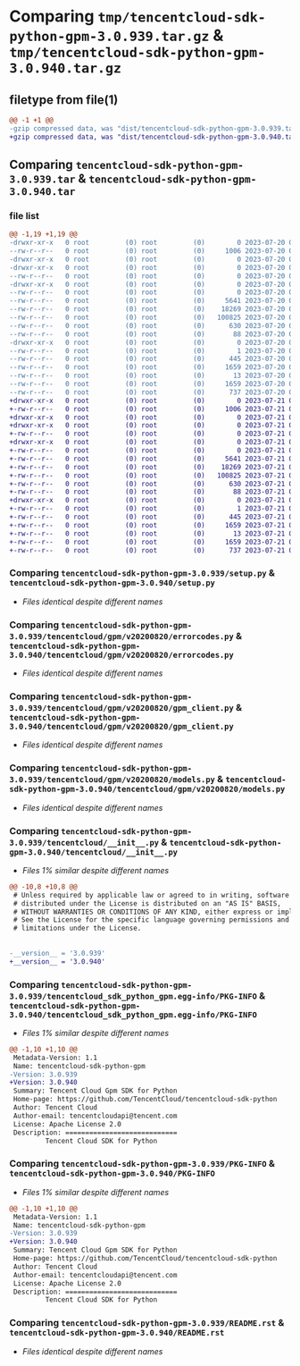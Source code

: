 # Comparing `tmp/tencentcloud-sdk-python-gpm-3.0.939.tar.gz` & `tmp/tencentcloud-sdk-python-gpm-3.0.940.tar.gz`

## filetype from file(1)

```diff
@@ -1 +1 @@
-gzip compressed data, was "dist/tencentcloud-sdk-python-gpm-3.0.939.tar", last modified: Thu Jul 20 00:24:50 2023, max compression
+gzip compressed data, was "dist/tencentcloud-sdk-python-gpm-3.0.940.tar", last modified: Fri Jul 21 00:31:53 2023, max compression
```

## Comparing `tencentcloud-sdk-python-gpm-3.0.939.tar` & `tencentcloud-sdk-python-gpm-3.0.940.tar`

### file list

```diff
@@ -1,19 +1,19 @@
-drwxr-xr-x   0 root         (0) root         (0)        0 2023-07-20 00:24:50.000000 tencentcloud-sdk-python-gpm-3.0.939/
--rw-r--r--   0 root         (0) root         (0)     1006 2023-07-20 00:24:50.000000 tencentcloud-sdk-python-gpm-3.0.939/setup.py
-drwxr-xr-x   0 root         (0) root         (0)        0 2023-07-20 00:24:50.000000 tencentcloud-sdk-python-gpm-3.0.939/tencentcloud/
-drwxr-xr-x   0 root         (0) root         (0)        0 2023-07-20 00:24:50.000000 tencentcloud-sdk-python-gpm-3.0.939/tencentcloud/gpm/
--rw-r--r--   0 root         (0) root         (0)        0 2023-07-20 00:24:50.000000 tencentcloud-sdk-python-gpm-3.0.939/tencentcloud/gpm/__init__.py
-drwxr-xr-x   0 root         (0) root         (0)        0 2023-07-20 00:24:50.000000 tencentcloud-sdk-python-gpm-3.0.939/tencentcloud/gpm/v20200820/
--rw-r--r--   0 root         (0) root         (0)        0 2023-07-20 00:24:50.000000 tencentcloud-sdk-python-gpm-3.0.939/tencentcloud/gpm/v20200820/__init__.py
--rw-r--r--   0 root         (0) root         (0)     5641 2023-07-20 00:24:50.000000 tencentcloud-sdk-python-gpm-3.0.939/tencentcloud/gpm/v20200820/errorcodes.py
--rw-r--r--   0 root         (0) root         (0)    18269 2023-07-20 00:24:50.000000 tencentcloud-sdk-python-gpm-3.0.939/tencentcloud/gpm/v20200820/gpm_client.py
--rw-r--r--   0 root         (0) root         (0)   100825 2023-07-20 00:24:50.000000 tencentcloud-sdk-python-gpm-3.0.939/tencentcloud/gpm/v20200820/models.py
--rw-r--r--   0 root         (0) root         (0)      630 2023-07-20 00:24:50.000000 tencentcloud-sdk-python-gpm-3.0.939/tencentcloud/__init__.py
--rw-r--r--   0 root         (0) root         (0)       88 2023-07-20 00:24:50.000000 tencentcloud-sdk-python-gpm-3.0.939/setup.cfg
-drwxr-xr-x   0 root         (0) root         (0)        0 2023-07-20 00:24:50.000000 tencentcloud-sdk-python-gpm-3.0.939/tencentcloud_sdk_python_gpm.egg-info/
--rw-r--r--   0 root         (0) root         (0)        1 2023-07-20 00:24:50.000000 tencentcloud-sdk-python-gpm-3.0.939/tencentcloud_sdk_python_gpm.egg-info/dependency_links.txt
--rw-r--r--   0 root         (0) root         (0)      445 2023-07-20 00:24:50.000000 tencentcloud-sdk-python-gpm-3.0.939/tencentcloud_sdk_python_gpm.egg-info/SOURCES.txt
--rw-r--r--   0 root         (0) root         (0)     1659 2023-07-20 00:24:50.000000 tencentcloud-sdk-python-gpm-3.0.939/tencentcloud_sdk_python_gpm.egg-info/PKG-INFO
--rw-r--r--   0 root         (0) root         (0)       13 2023-07-20 00:24:50.000000 tencentcloud-sdk-python-gpm-3.0.939/tencentcloud_sdk_python_gpm.egg-info/top_level.txt
--rw-r--r--   0 root         (0) root         (0)     1659 2023-07-20 00:24:50.000000 tencentcloud-sdk-python-gpm-3.0.939/PKG-INFO
--rw-r--r--   0 root         (0) root         (0)      737 2023-07-20 00:24:50.000000 tencentcloud-sdk-python-gpm-3.0.939/README.rst
+drwxr-xr-x   0 root         (0) root         (0)        0 2023-07-21 00:31:53.000000 tencentcloud-sdk-python-gpm-3.0.940/
+-rw-r--r--   0 root         (0) root         (0)     1006 2023-07-21 00:31:53.000000 tencentcloud-sdk-python-gpm-3.0.940/setup.py
+drwxr-xr-x   0 root         (0) root         (0)        0 2023-07-21 00:31:53.000000 tencentcloud-sdk-python-gpm-3.0.940/tencentcloud/
+drwxr-xr-x   0 root         (0) root         (0)        0 2023-07-21 00:31:53.000000 tencentcloud-sdk-python-gpm-3.0.940/tencentcloud/gpm/
+-rw-r--r--   0 root         (0) root         (0)        0 2023-07-21 00:31:53.000000 tencentcloud-sdk-python-gpm-3.0.940/tencentcloud/gpm/__init__.py
+drwxr-xr-x   0 root         (0) root         (0)        0 2023-07-21 00:31:53.000000 tencentcloud-sdk-python-gpm-3.0.940/tencentcloud/gpm/v20200820/
+-rw-r--r--   0 root         (0) root         (0)        0 2023-07-21 00:31:53.000000 tencentcloud-sdk-python-gpm-3.0.940/tencentcloud/gpm/v20200820/__init__.py
+-rw-r--r--   0 root         (0) root         (0)     5641 2023-07-21 00:31:53.000000 tencentcloud-sdk-python-gpm-3.0.940/tencentcloud/gpm/v20200820/errorcodes.py
+-rw-r--r--   0 root         (0) root         (0)    18269 2023-07-21 00:31:53.000000 tencentcloud-sdk-python-gpm-3.0.940/tencentcloud/gpm/v20200820/gpm_client.py
+-rw-r--r--   0 root         (0) root         (0)   100825 2023-07-21 00:31:53.000000 tencentcloud-sdk-python-gpm-3.0.940/tencentcloud/gpm/v20200820/models.py
+-rw-r--r--   0 root         (0) root         (0)      630 2023-07-21 00:31:53.000000 tencentcloud-sdk-python-gpm-3.0.940/tencentcloud/__init__.py
+-rw-r--r--   0 root         (0) root         (0)       88 2023-07-21 00:31:53.000000 tencentcloud-sdk-python-gpm-3.0.940/setup.cfg
+drwxr-xr-x   0 root         (0) root         (0)        0 2023-07-21 00:31:53.000000 tencentcloud-sdk-python-gpm-3.0.940/tencentcloud_sdk_python_gpm.egg-info/
+-rw-r--r--   0 root         (0) root         (0)        1 2023-07-21 00:31:53.000000 tencentcloud-sdk-python-gpm-3.0.940/tencentcloud_sdk_python_gpm.egg-info/dependency_links.txt
+-rw-r--r--   0 root         (0) root         (0)      445 2023-07-21 00:31:53.000000 tencentcloud-sdk-python-gpm-3.0.940/tencentcloud_sdk_python_gpm.egg-info/SOURCES.txt
+-rw-r--r--   0 root         (0) root         (0)     1659 2023-07-21 00:31:53.000000 tencentcloud-sdk-python-gpm-3.0.940/tencentcloud_sdk_python_gpm.egg-info/PKG-INFO
+-rw-r--r--   0 root         (0) root         (0)       13 2023-07-21 00:31:53.000000 tencentcloud-sdk-python-gpm-3.0.940/tencentcloud_sdk_python_gpm.egg-info/top_level.txt
+-rw-r--r--   0 root         (0) root         (0)     1659 2023-07-21 00:31:53.000000 tencentcloud-sdk-python-gpm-3.0.940/PKG-INFO
+-rw-r--r--   0 root         (0) root         (0)      737 2023-07-21 00:31:53.000000 tencentcloud-sdk-python-gpm-3.0.940/README.rst
```

### Comparing `tencentcloud-sdk-python-gpm-3.0.939/setup.py` & `tencentcloud-sdk-python-gpm-3.0.940/setup.py`

 * *Files identical despite different names*

### Comparing `tencentcloud-sdk-python-gpm-3.0.939/tencentcloud/gpm/v20200820/errorcodes.py` & `tencentcloud-sdk-python-gpm-3.0.940/tencentcloud/gpm/v20200820/errorcodes.py`

 * *Files identical despite different names*

### Comparing `tencentcloud-sdk-python-gpm-3.0.939/tencentcloud/gpm/v20200820/gpm_client.py` & `tencentcloud-sdk-python-gpm-3.0.940/tencentcloud/gpm/v20200820/gpm_client.py`

 * *Files identical despite different names*

### Comparing `tencentcloud-sdk-python-gpm-3.0.939/tencentcloud/gpm/v20200820/models.py` & `tencentcloud-sdk-python-gpm-3.0.940/tencentcloud/gpm/v20200820/models.py`

 * *Files identical despite different names*

### Comparing `tencentcloud-sdk-python-gpm-3.0.939/tencentcloud/__init__.py` & `tencentcloud-sdk-python-gpm-3.0.940/tencentcloud/__init__.py`

 * *Files 1% similar despite different names*

```diff
@@ -10,8 +10,8 @@
 # Unless required by applicable law or agreed to in writing, software
 # distributed under the License is distributed on an "AS IS" BASIS,
 # WITHOUT WARRANTIES OR CONDITIONS OF ANY KIND, either express or implied.
 # See the License for the specific language governing permissions and
 # limitations under the License.
 
 
-__version__ = '3.0.939'
+__version__ = '3.0.940'
```

### Comparing `tencentcloud-sdk-python-gpm-3.0.939/tencentcloud_sdk_python_gpm.egg-info/PKG-INFO` & `tencentcloud-sdk-python-gpm-3.0.940/tencentcloud_sdk_python_gpm.egg-info/PKG-INFO`

 * *Files 1% similar despite different names*

```diff
@@ -1,10 +1,10 @@
 Metadata-Version: 1.1
 Name: tencentcloud-sdk-python-gpm
-Version: 3.0.939
+Version: 3.0.940
 Summary: Tencent Cloud Gpm SDK for Python
 Home-page: https://github.com/TencentCloud/tencentcloud-sdk-python
 Author: Tencent Cloud
 Author-email: tencentcloudapi@tencent.com
 License: Apache License 2.0
 Description: ============================
         Tencent Cloud SDK for Python
```

### Comparing `tencentcloud-sdk-python-gpm-3.0.939/PKG-INFO` & `tencentcloud-sdk-python-gpm-3.0.940/PKG-INFO`

 * *Files 1% similar despite different names*

```diff
@@ -1,10 +1,10 @@
 Metadata-Version: 1.1
 Name: tencentcloud-sdk-python-gpm
-Version: 3.0.939
+Version: 3.0.940
 Summary: Tencent Cloud Gpm SDK for Python
 Home-page: https://github.com/TencentCloud/tencentcloud-sdk-python
 Author: Tencent Cloud
 Author-email: tencentcloudapi@tencent.com
 License: Apache License 2.0
 Description: ============================
         Tencent Cloud SDK for Python
```

### Comparing `tencentcloud-sdk-python-gpm-3.0.939/README.rst` & `tencentcloud-sdk-python-gpm-3.0.940/README.rst`

 * *Files identical despite different names*

